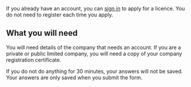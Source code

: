 If you already have an account, you can [sign in](/licence-type) to apply for a licence. You do not need to register each time you apply.

## What you will need

You will need details of the company that needs an account. If you are a private or public limited company, you will need a copy of your company registration certificate.

If you do not do anything for 30 minutes, your answers will not be saved. Your answers are only saved when you submit the form.
